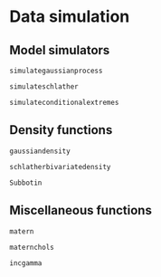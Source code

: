 # Data simulation

## Model simulators
```@docs
simulategaussianprocess

simulateschlather

simulateconditionalextremes
```

## Density functions

```@docs
gaussiandensity

schlatherbivariatedensity

Subbotin
```

## Miscellaneous functions
```@docs
matern

maternchols

incgamma
```
